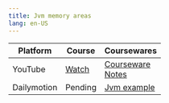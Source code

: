 ```yaml
---
title: Jvm memory areas
lang: en-US
---
```


| Platform | Course                                                                                      | Coursewares                                                                                                      |
|-----------|----------------------------------------------------------------------------------------------|------------------------------------------------------------------------------------------------------------------|
| YouTube   | [Watch](https://www.youtube.com/watch?v=kxfVUTRFxUo&list=PLm0MFkgiW1JgLh_yWCc783h84rwwVFYxI) | [Courseware](../../public/java/Jvm/pdf/1%20Courseware.pptx)<br/>[Notes](../../public/java/Jvm/pdf/1%20Notes.pdf) |
| Dailymotion  | Pending                                                                                      | [Jvm example](https://github.com/wangxiang4/jvm-example)                                                         |

